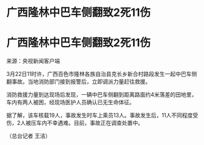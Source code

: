 # 广西隆林中巴车侧翻致2死11伤

# 广西隆林中巴车侧翻致2死11伤

来源：央视新闻客户端

3月22日11时许，广西百色市隆林各族自治县克长乡新合村路段发生一起中巴车侧翻事故。当地消防部门接到报警后，立即调派力量赶往救援。

消防救援力量到达现场后发现，一辆中巴车侧翻到距离路面约4米落差的田地里，车内有两人被困，经现场医护人员确认已无生命体征。

据了解，该车核载19人，事故发生时车上乘员13人。事故发生后，11人不同程度受伤，2人被压车内不幸遇难。目前，事故正在调查处置中。

（总台记者 王洁）

